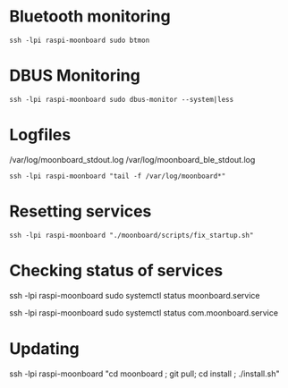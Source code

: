 # Bluetooth monitoring

```
ssh -lpi raspi-moonboard sudo btmon
```

# DBUS Monitoring
```
ssh -lpi raspi-moonboard sudo dbus-monitor --system|less
```

# Logfiles
/var/log/moonboard_stdout.log
/var/log/moonboard_ble_stdout.log
```
ssh -lpi raspi-moonboard "tail -f /var/log/moonboard*"
```

# Resetting services
```
ssh -lpi raspi-moonboard "./moonboard/scripts/fix_startup.sh"
```

# Checking status of services
ssh -lpi raspi-moonboard sudo systemctl status moonboard.service

ssh -lpi raspi-moonboard sudo systemctl status com.moonboard.service

# Updating
ssh -lpi raspi-moonboard "cd moonboard ; git pull; cd install ; ./install.sh"
